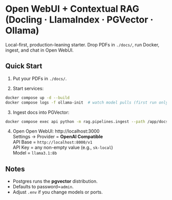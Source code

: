 # Open WebUI + Contextual RAG (Docling · LlamaIndex · PGVector · Ollama)

Local-first, production-leaning starter. Drop PDFs in `./docs/`, run Docker, ingest, and chat in Open WebUI.

## Quick Start

1) Put your PDFs in `./docs/`.

2) Start services:
```bash
docker compose up -d --build
docker compose logs -f ollama-init  # watch model pulls (first run only)
```

3) Ingest docs into PGVector:
```bash
docker compose exec api python -m rag.pipelines.ingest --path /app/docs
```

4) Open Open WebUI: http://localhost:3000  
Settings → Provider = **OpenAI Compatible**  
API Base = `http://localhost:8000/v1`  
API Key = any non-empty value (e.g., `sk-local`)  
Model = `llama3.1:8b`

## Notes
- Postgres runs the **pgvector** distribution.
- Defaults to password=`admin`.
- Adjust `.env` if you change models or ports.
